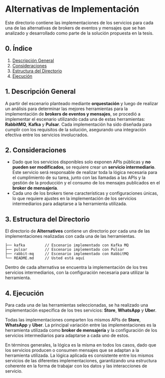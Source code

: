 # Alternativas de Implementación

Este directorio contiene las implementaciones de los servicios para cada una de las alternativas de brokers de eventos y mensajes que se han analizado y desarrollado como parte de la solución propuesta en la tesis.

## 0. Índice

1. [Descripción General](#1-descripción-general)
2. [Consideraciones](#2-consideraciones)
3. [Estructura del Directorio](#3-estructura-del-directorio)
4. [Ejecución](#4-ejecución)

## 1. Descripción General

A partir del escenario planteado mediante **orquestación** y luego de realizar un análisis para determinar las mejores herramientas para la implementación de **brokers de eventos y mensajes**, se procedió a implementar el escenario utilizando cada una de estas herramientas: **RabbitMQ**, **Kafka** y **Pulsar**. Cada implementación ha sido diseñada para cumplir con los requisitos de la solución, asegurando una integración efectiva entre los servicios involucrados.

## 2. Consideraciones

- Dado que los servicios disponibles solo exponen APIs públicas y **no pueden ser modificados**, se requiere crear un **servicio intermediario**. Este servicio será responsable de realizar toda la lógica necesaria para el cumplimiento de su tarea, junto con las llamadas a las APIs y la gestión de la producción y el consumo de los mensajes publicados en el **broker de mensajería**.
- Cada uno de los brokers tiene características y configuraciones únicas, lo que requiere ajustes en la implementación de los servicios intermediarios para adaptarse a la herramienta utilizada.

## 3. Estructura del Directorio

El directorio de **Alternatives** contiene un directorio por cada una de las implementaciones realizadas con cada una de las herramientas.

```
├── kafka         // Escenario implementado con Kafka MQ
├── pulsar        // Escenario implementado con Pulsar
├── rabbit-mq     // Escenario implementado con RabbitMQ
└── README.md     // Usted está aquí
```

Dentro de cada alternativa se encuentra la implementación de los tres servicios intermediarios, con la configuración necesaria para utilizar la herramienta.

## 4. Ejecución

Para cada una de las herramientas seleccionadas, se ha realizado una implementación específica de los tres servicios: **Store**, **WhatsApp** y **Uber**.

Todas las implementaciones comparten los mismos APIs de **Store**, **WhatsApp** y **Uber**. La principal variación entre las implementaciones es la herramienta utilizada como **broker de mensajería** y la configuración de los servicios intermediarios para adaptarse a cada uno de estos.

En términos generales, la lógica es la misma en todos los casos, dado que los servicios producen o consumen mensajes que se adaptan a la herramienta utilizada. La lógica aplicada es consistente entre los mismos servicios de las diferentes implementaciones, garantizando una estructura coherente en la forma de trabajar con los datos y las interacciones de servicio.

